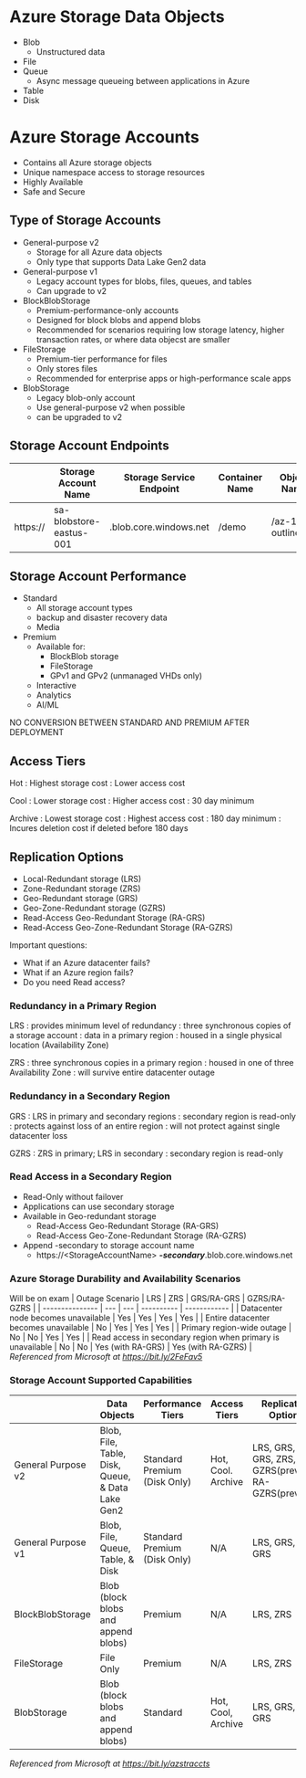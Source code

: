 # Azure Storage Data Objects
- Blob
    - Unstructured data
- File
- Queue
    - Async message queueing between applications in Azure
- Table
- Disk

# Azure Storage Accounts
- Contains all Azure storage objects
- Unique namespace access to storage resources
- Highly Available
- Safe and Secure

## Type of Storage Accounts
- General-purpose v2
    - Storage for all Azure data objects
    - Only type that supports Data Lake Gen2 data
- General-purpose v1
    - Legacy account types for blobs, files, queues, and tables
    - Can upgrade to v2
- BlockBlobStorage
    - Premium-performance-only accounts
    - Designed for block blobs and append blobs
    - Recommended for scenarios requiring low storage latency, higher transaction rates, or where data objecst are smaller
- FileStorage
    - Premium-tier performance for files
    - Only stores files
    - Recommended for enterprise apps or high-performance scale apps
- BlobStorage
    - Legacy blob-only account
    - Use general-purpose v2 when possible
    - can be upgraded to v2

## Storage Account Endpoints
|          | Storage Account Name    | Storage Service Endpoint | Container Name | Object Name |
| -- | -- | -- | -- | -- |
| https:// | sa-blobstore-eastus-001 | .blob.core.windows.net | /demo | /az-104-outline.pdf |

## Storage Account Performance

- Standard
    - All storage account types
    - backup and disaster recovery data
    - Media
- Premium
    - Available for:
        - BlockBlob storage
        - FileStorage
        - GPv1 and GPv2 (unmanaged VHDs only)
    - Interactive
    - Analytics
    - AI/ML

NO CONVERSION BETWEEN STANDARD AND PREMIUM AFTER DEPLOYMENT

## Access Tiers
Hot
: Highest storage cost
: Lower access cost

Cool
: Lower storage cost
: Higher access cost
: 30 day minimum

Archive
: Lowest storage cost
: Highest access cost
: 180 day minimum
: Incures deletion cost if deleted before 180 days

## Replication Options
- Local-Redundant storage (LRS)
- Zone-Redundant storage (ZRS)
- Geo-Redundant storage (GRS)
- Geo-Zone-Redundant storage (GZRS)
- Read-Access Geo-Redundant Storage (RA-GRS)
- Read-Access Geo-Zone-Redundant Storage (RA-GZRS)

Important questions:
- What if an Azure datacenter fails?
- What if an Azure region fails?
- Do you need Read access?

### Redundancy in a Primary Region
LRS
: provides minimum level of redundancy
: three synchronous copies of a storage account
: data in a primary region
: housed in a single physical location (Availability Zone)

ZRS
: three synchronous copies in a primary region
: housed in one of three Availability Zone
: will survive entire datacenter outage

### Redundancy in a Secondary Region
GRS
: LRS in primary and secondary regions
: secondary region is read-only
: protects against loss of an entire region
: will not protect against single datacenter loss

GZRS
: ZRS in primary; LRS in secondary
: secondary region is read-only

### Read Access in a Secondary Region
- Read-Only without failover
- Applications can use secondary storage
- Available in Geo-redundant storage
    - Read-Access Geo-Redundant Storage (RA-GRS)
    - Read-Access Geo-Zone-Redundant Storage (RA-GZRS)
- Append -secondary to storage account name
    - https://\<StorageAccountName> ***-secondary***.blob.core.windows.net

### Azure Storage Durability and Availability Scenarios
Will be on exam
| Outage Scenario | LRS | ZRS | GRS/RA-GRS | GZRS/RA-GZRS |
| --------------- | --- | --- | ---------- | ------------ |
| Datacenter node becomes unavailable | Yes | Yes | Yes | Yes |
| Entire datacenter becomes unavailable | No | Yes | Yes | Yes |
| Primary region-wide outage | No | No | Yes | Yes |
| Read access in secondary region when primary is unavailable | No | No | Yes (with RA-GRS) | Yes (with RA-GZRS) |
*Referenced from Microsoft at https://bit.ly/2FeFav5*

### Storage Account Supported Capabilities
|   | Data Objects | Performance Tiers | Access Tiers | Replication Options |
| - | - | - | - | - |
| General Purpose v2 | Blob, File, Table, Disk, Queue, & Data Lake Gen2 | Standard<br>Premium (Disk Only) | Hot, Cool. Archive | LRS, GRS, RA-GRS, ZRS, GZRS(preview), RA-GZRS(preview) |
| General Purpose v1 | Blob, File, Queue, Table, & Disk | Standard<br>Premium (Disk Only) | N/A | LRS, GRS, RA-GRS |
| BlockBlobStorage | Blob (block blobs and append blobs) | Premium | N/A | LRS, ZRS |
| FileStorage | File Only | Premium | N/A | LRS, ZRS |
| BlobStorage | Blob (block blobs and append blobs) | Standard | Hot, Cool, Archive | LRS, GRS, RA-GRS |
*Referenced from Microsoft at https://bit.ly/azstraccts*
